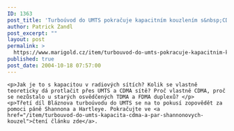 ```yaml
---
ID: 1363
post_title: 'Turboúvod do UMTS pokračuje kapacitním kouzlením s&nbsp;CDMA'
author: Patrick Zandl
post_excerpt: ""
layout: post
permalink: >
  https://www.marigold.cz/item/turbouvod-do-umts-pokracuje-kapacitnim-kouzlenim-s-cdma
published: true
post_date: 2004-10-18 07:57:00
---
```

	<p>Jak je to s kapacitou v radiových sítích? Kolik se vlastně teoreticky dá protlačit přes UMTS a CDMA sítě? Proč vlastně CDMA, proč se nezůstalo u starých osvědčených TDMA a FDMA duplexů? </p>
	<p>Třetí díl Bláznova turboúvodu do UMTS se na to pokusí zopovědět za pomoci páně Shannona a Hartleye. Pokračujte ve <a href="/item/turbouvod-do-umts-kapacita-cdma-a-par-shannonovych-kouzel">čtení článku zde</a>.
</p>